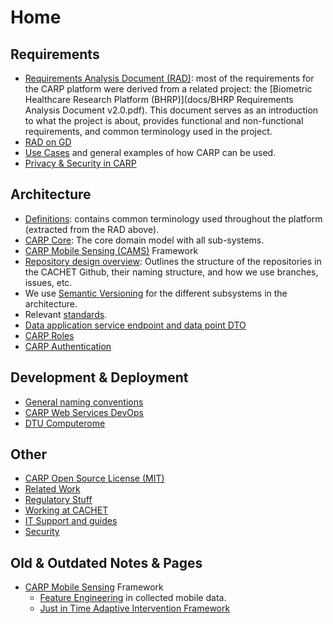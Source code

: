 # Home

## Requirements
- [Requirements Analysis Document (RAD)](https://github.com/cph-cachet/carp.documentation/blob/master/docs/BHRP%20Requirements%20Analysis%20Document%20v2.0.pdf): most of the requirements for the CARP platform were derived from a related project: the [Biometric Healthcare Research Platform (BHRP)](docs/BHRP Requirements Analysis Document v2.0.pdf). This document serves as an introduction to what the project is about, provides functional and non-functional requirements, and common terminology used in the project.
- [RAD on GD](https://docs.google.com/document/d/1TX3htEBw8v2g3QqwKB5Z1JbZqfFPKIrNo6JsMrmDIw4/edit#)
- [Use Cases](docs/USE_CASES.md) and general examples of how CARP can be used.
- [Privacy & Security in CARP](docs/PRIVACY_&_SECURITY_IN_CARP.md)


## Architecture
- [Definitions](docs/DEFINITIONS.md): contains common terminology used throughout the platform (extracted from the RAD above).
- [CARP Core](https://github.com/cph-cachet/carp.core-kotlin): The core domain model with all sub-systems.
- [CARP Mobile Sensing (CAMS)](docs/CARP_MOBILE_SENSING.md) Framework
- [Repository design overview](docs/REPOSITORY_DESIGN_OVERVIEW.md): Outlines the structure of the repositories in the CACHET Github, their naming structure, and how we use branches, issues, etc.
- We use [Semantic Versioning](https://semver.org/) for the different subsystems in the architecture.
- Relevant [standards](docs/STANDARDS.MD). 
- [Data application service endpoint and data point DTO](docs/DATA_APPLICATION_SERVICE_ENDPOINT_AND_DATA_POINT_DTO.md)
- [CARP Roles](docs/CARP_ROLES.md)
- [CARP Authentication](docs/AUTHENTICATION.md)


## Development & Deployment
- [General naming conventions](docs/GENERAL_NAMING_CONVENTIONS.md)
- [CARP Web Services DevOps](docs/CARP_WEB_SERVICES_DEVOPS.md)
- [DTU Computerome](docs/DTU_COMPUTEROME.md)

## Other
- [CARP Open Source License (MIT)](docs/CARP_OPEN_SOURCE_LICENSE(MIT).md)
- [Related Work](docs/RELATED_WORK.md)
- [Regulatory Stuff](docs/REGULATORY.md)
- [Working at CACHET](docs/WORKING_AT_CACHET.md)
- [IT Support and guides](https://www.inside.dtu.dk/da/medarbejder/it-og-telefoni/it-support-og-kontakt)
- [Security](docs/SECURITY.md)

## Old & Outdated Notes & Pages

- [CARP Mobile Sensing](docs/CARP_MOBILE_SENSING.md) Framework
     - [Feature Engineering](docs/FEATURE_ENGINEERING.md) in collected mobile data.
     - [Just in Time Adaptive Intervention Framework](docs/JUST_IN_TIME_ADAPTIVE_INTERVENTION_FRAMEWORK.md)

